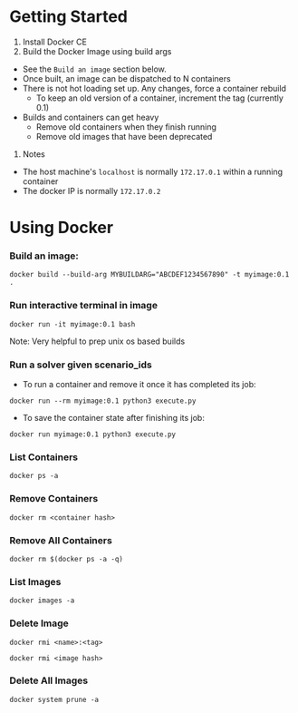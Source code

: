 # Getting Started
1. Install Docker CE
1. Build the Docker Image using build args
  - See the `Build an image` section below.
  - Once built, an image can be dispatched to N containers
  - There is not hot loading set up. Any changes, force a container rebuild
    - To keep an old version of a container, increment the tag (currently 0.1)
  - Builds and containers can get heavy
    - Remove old containers when they finish running
    - Remove old images that have been deprecated
1. Notes
  - The host machine's `localhost` is normally `172.17.0.1` within a running container
  - The docker IP is normally `172.17.0.2`

# Using Docker
### Build an image:
```
docker build --build-arg MYBUILDARG="ABCDEF1234567890" -t myimage:0.1 .
```

### Run interactive terminal in image
```
docker run -it myimage:0.1 bash
```
Note: Very helpful to prep unix os based builds

### Run a solver given scenario_ids
- To run a container and remove it once it has completed its job:
```
docker run --rm myimage:0.1 python3 execute.py
```
- To save the container state after finishing its job:
```
docker run myimage:0.1 python3 execute.py
```

### List Containers
```
docker ps -a
```

### Remove Containers
```
docker rm <container hash>
```

### Remove All Containers
```
docker rm $(docker ps -a -q)
```

### List Images
```
docker images -a
```

### Delete Image
```
docker rmi <name>:<tag>
```
```
docker rmi <image hash>
```

### Delete All Images
```
docker system prune -a
```
